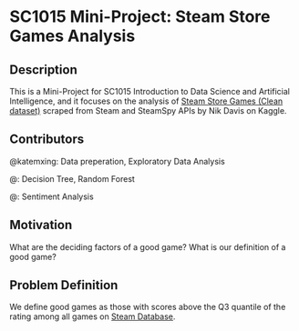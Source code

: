 # SC1015 Mini-Project: Steam Store Games Analysis


## Description
This is a Mini-Project for SC1015 Introduction to Data Science and Artificial Intelligence, and it focuses on the analysis of [Steam Store Games (Clean dataset)](https://www.kaggle.com/datasets/nikdavis/steam-store-games.) scraped from Steam and SteamSpy APIs by Nik Davis on Kaggle.

## Contributors
@katemxing: Data preperation, Exploratory Data Analysis

@: Decision Tree, Random Forest

@: Sentiment Analysis


## Motivation
What are the deciding factors of a good game?
What is our definition of a good game?

## Problem Definition
We define good games as those with scores above the Q3 quantile of the rating among all games on [Steam Database](https://steamdb.info/).
